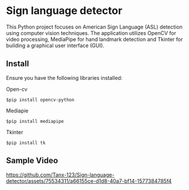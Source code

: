 # Sign language detector
This Python project focuses on American Sign Language (ASL) detection using computer vision techniques. The application utilizes OpenCV for video processing, MediaPipe for hand landmark detection and Tkinter for building a graphical user interface (GUI).

## Install
Ensure you have the following libraries installed:

Open-cv
```shell
$pip install opencv-python
```
Mediapie
```shell
$pip install mediapipe
```
Tkinter
```shell
$pip install tk
```

## Sample Video


https://github.com/Tanx-123/Sign-language-detector/assets/75534311/a66155ce-d1d8-40a7-bf14-1577384785f4


